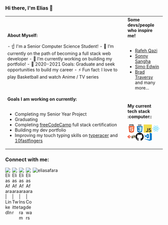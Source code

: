 ### Hi there, I'm Elias 👋

<table>
<tr>
<td>
<strong>About Myself:</strong>
<br>
<br>
- ☝️ I'm a Senior Computer Science Student!
- 🌱 I’m currently on the path of becoming a full stack web developer
- 🔭 I’m currently working on building my portfolio!
- 🥅 2020-2021 Goals: Graduate and seek opportunities to build my career
- ⚡ Fun fact: I love to play Basketball and watch Anime / TV series
</td>
<td>
<strong>Some devs/people who inspire me!</strong>
<br>
<br>
  
- [Rafeh Qazi](https://github.com/CleverProgrammer)
- [Sonny Sangha](https://github.com/sonnysangha)
- [Simo Edwin](https://github.com/developedbyed)
- [Brad Traversy](https://github.com/bradtraversy) and many more...
</td>
<tr>
<td>
<strong>Goals I am working on currently:</strong>
<br>
<br>

- Completing my Senior Year Project
- Graduating
- Completing [freeCodeCamp](https://www.freecodecamp.org/eliasafara) full stack certification
- Building my dev portfolio
- Improving my touch typing skills on [typeracer](https://data.typeracer.com/pit/profile?user=eliasafara) and [10fastfingers](https://10fastfingers.com/user/2268814/)
</td>
<td>
<strong>My current tech stack :computer::</strong>
<br>
<br>
<img align="left" alt="HTML5" width="26px" src="https://raw.githubusercontent.com/github/explore/80688e429a7d4ef2fca1e82350fe8e3517d3494d/topics/html/html.png" />
<img align="left" alt="CSS3" width="26px" src="https://raw.githubusercontent.com/github/explore/80688e429a7d4ef2fca1e82350fe8e3517d3494d/topics/css/css.png" />
<img align="left" alt="JavaScript" width="26px" src="https://raw.githubusercontent.com/github/explore/80688e429a7d4ef2fca1e82350fe8e3517d3494d/topics/javascript/javascript.png" />
<img align="left" alt="ReactJS" width="26px" src="https://raw.githubusercontent.com/github/explore/80688e429a7d4ef2fca1e82350fe8e3517d3494d/topics/react/react.png" />
<br>
<img align="left" alt="Git" width="26px" src="https://raw.githubusercontent.com/github/explore/80688e429a7d4ef2fca1e82350fe8e3517d3494d/topics/git/git.png" />
<img align="left" alt="GitHub" width="26px" src="https://raw.githubusercontent.com/github/explore/78df643247d429f6cc873026c0622819ad797942/topics/github/github.png" />
<img align="left" alt="Visual Studio Code" width="26px" src="https://raw.githubusercontent.com/github/explore/80688e429a7d4ef2fca1e82350fe8e3517d3494d/topics/visual-studio-code/visual-studio-code.png" />
</td>
</tr>
</table>


### Connect with me:

[<img align="left" title="LinkedIn" alt="EliasAfara | LinkedIn" width="22px" src="https://cdn.jsdelivr.net/npm/simple-icons@v3/icons/linkedin.svg" />][linkedin]
[<img align="left" title="Twitter" alt="EliasAfara | Twitter" width="22px" src="https://cdn.jsdelivr.net/npm/simple-icons@v3/icons/twitter.svg" />][twitter]
[<img align="left" title="Instagram" alt="EliasAfara | Instagram" width="22px" src="https://cdn.jsdelivr.net/npm/simple-icons@v3/icons/instagram.svg" />][instagram]
[<img align="left" title="Codewars" alt="EliasAfara | Codewars" width="22px" src="https://cdn.jsdelivr.net/npm/simple-icons@v3/icons/codewars.svg" />][codewars]

[twitter]:https://twitter.com/thegrindev
[instagram]: https://www.instagram.com/eliasafara/
[linkedin]: https://www.linkedin.com/in/eliasafara/
[codewars]:https://www.codewars.com/users/EliasAfara

<p align="left"> <img src="https://komarev.com/ghpvc/?username=eliasafara" alt="eliasafara" /> </p></div>
